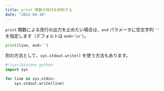 ```yaml
---
title: print 関数の改行を抑制する
date: "2013-04-10"
---
```


`print` 関数による改行の出力を止めたい場合は、`end` パラメータに空文字列 `''` を指定します（デフォルトは `end='\n'`）。

```python
print(line, end='')
```

別の方法として、`sys.stdout.write()` を使う方法もあります。

```python
#!/usr/bin/env python
import sys

for line in sys.stdin:
    sys.stdout.write(line)
```

